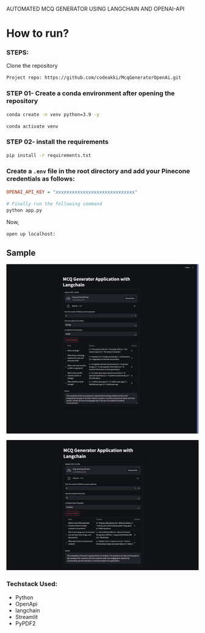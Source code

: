 AUTOMATED MCQ GENERATOR USING LANGCHAIN AND OPENAI-API

# How to run?

### STEPS:

Clone the repository

```bash
Project repo: https://github.com/codeakki/McqGeneratorOpenAi.git
```

### STEP 01- Create a conda environment after opening the repository

```bash
conda create -n venv python=3.9 -y
```

```bash
conda activate venv
```

### STEP 02- install the requirements

```bash
pip install -r requirements.txt
```

### Create a `.env` file in the root directory and add your Pinecone credentials as follows:

```ini
OPENAI_API_KEY = "xxxxxxxxxxxxxxxxxxxxxxxxxxxxx"
```

```bash
# Finally run the following command
python app.py
```

Now,

```bash
open up localhost:

```

## Sample

![OpenAI Logo](https://github.com/codeakki/McqGeneratorOpenAi/blob/master/image.png)

![Exapmple2](https://github.com/codeakki/McqGeneratorOpenAi/blob/master/image2.png)



### Techstack Used:

- Python
- OpenApi
- langchain
- Streamlit
- PyPDF2
